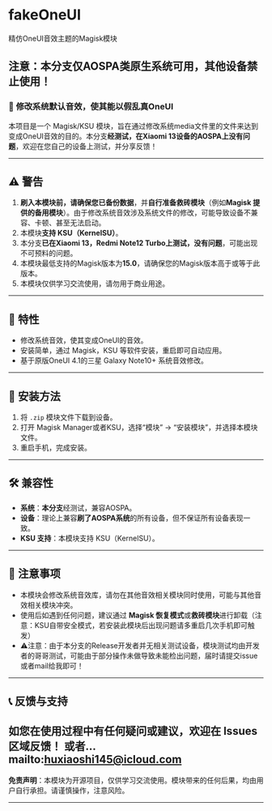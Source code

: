 # fakeOneUI
精仿OneUI音效主题的Magisk模块

## 注意：本分支仅AOSPA类原生系统可用，其他设备禁止使用！


### 📢 **修改系统默认音效，使其能以假乱真OneUI**

本项目是一个 Magisk/KSU 模块，旨在通过修改系统media文件里的文件来达到变成OneUI音效的目的。本分支**经测试，在Xiaomi 13设备的AOSPA上没有问题**，欢迎在您自己的设备上测试，并分享反馈！

---

## ⚠️ **警告**

1. **刷入本模块前，请确保您已备份数据**，并**自行准备救砖模块**（例如**Magisk 提供的备用模块**）。由于修改系统音效涉及系统文件的修改，可能导致设备不兼容、卡顿、甚至无法启动。
2. 本模块**支持 KSU（KernelSU）**。
3. 本分支**已在Xiaomi 13，Redmi Note12 Turbo上测试，没有问题**，可能出现不可预料的问题。
4. 本模块最低支持的Magisk版本为**15.0**，请确保您的Magisk版本高于或等于此版本。
5. 本模块仅供学习交流使用，请勿用于商业用途。

---

## 🚀 **特性**

- 修改系统音效，使其变成OneUI的音效。
- 安装简单，通过 Magisk，KSU 等软件安装，重启即可自动应用。
- 基于原版OneUI 4.1的三星 Galaxy Note10+ 系统音效修改。

---

## 📲 **安装方法**

1. 将 `.zip` 模块文件下载到设备。
2. 打开 Magisk Manager或者KSU，选择“模块” -> “安装模块”，并选择本模块文件。
3. 重启手机，完成安装。

---

## 🛠 **兼容性**

- **系统**：**本分支**经测试，兼容AOSPA。
- **设备**：理论上兼容**刷了AOSPA系统**的所有设备，但不保证所有设备表现一致。
- **KSU 支持**：本模块支持 KSU（KernelSU）。

---

## 📝 **注意事项**

- 本模块会修改系统音效库，请勿在其他音效相关模块同时使用，可能与其他音效相关模块冲突。
- 使用后如遇到任何问题，建议通过 **Magisk 恢复模式**或**救砖模块**进行卸载（注意：KSU自带安全模式，若安装此模块后出现问题请多重启几次手机即可触发）
- ⚠️注意：由于本分支的Release开发者并无相关测试设备，模块测试均由开发者的哥哥测试，可能由于部分操作未做导致未能检出问题，届时请提交issue或者mail给我即可！
  
---

## 📞 **反馈与支持**

如您在使用过程中有任何疑问或建议，欢迎在 Issues 区域反馈！
或者...
mailto:huxiaoshi145@icloud.com
---

**免责声明**：本模块为开源项目，仅供学习交流使用。模块带来的任何后果，均由用户自行承担。请谨慎操作，注意风险。

---
